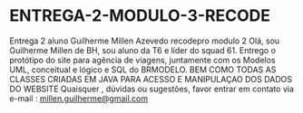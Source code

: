 # ENTREGA-2-MODULO-3-RECODE
Entrega 2 aluno Guilherme Millen Azevedo recodepro modulo 2
Olá, sou Guilherme Millen de BH, sou aluno da T6 e líder do squad 61.
Entrego o protótipo do site para agência de viagens, juntamente
com os Modelos UML, conceitual e lógico e SQL do BRMODELO.
BEM COMO TODAS AS CLASSES CRIADAS EM JAVA PARA ACESSO E MANIPULAÇAO DOS DADOS DO WEBSITE
Quaisquer , dúvidas ou sugestões, favor entrar em contato via e-mail : millen.guilherme@gmail.com



